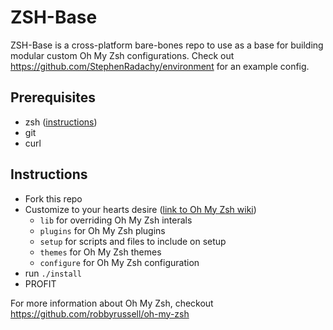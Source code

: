 # ZSH-Base

ZSH-Base is a cross-platform bare-bones repo to use as a base for building modular custom Oh My Zsh configurations. Check out https://github.com/StephenRadachy/environment for an example config.

## Prerequisites
- zsh ([instructions](https://github.com/robbyrussell/oh-my-zsh/wiki/Installing-ZSH))
- git
- curl

## Instructions
- Fork this repo
- Customize to your hearts desire ([link to Oh My Zsh wiki](https://github.com/robbyrussell/oh-my-zsh/wiki/Customization))
    - ```lib``` for overriding Oh My Zsh interals
    - ```plugins``` for Oh My Zsh plugins
    - ```setup``` for scripts and files to include on setup
    - ```themes``` for Oh My Zsh themes
    - ```configure``` for Oh My Zsh configuration
- run ```./install```
- PROFIT

For more information about Oh My Zsh, checkout https://github.com/robbyrussell/oh-my-zsh